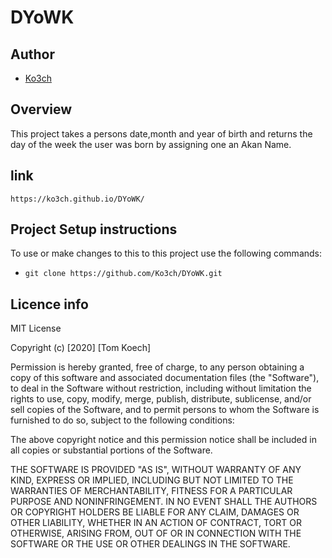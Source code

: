# DYoWK

## Author
- [Ko3ch](https://github.com/Ko3ch)

## Overview 
This project takes a persons date,month and year of birth and returns the day of the week the user was born
by assigning one an Akan Name.

## link
`https://ko3ch.github.io/DYoWK/`

## Project Setup instructions
To use or make changes to this to this project use the following commands:

- `git clone https://github.com/Ko3ch/DYoWK.git`

## Licence info

MIT License

Copyright (c) [2020] [Tom Koech]

Permission is hereby granted, free of charge, to any person obtaining a copy
of this software and associated documentation files (the "Software"), to deal
in the Software without restriction, including without limitation the rights
to use, copy, modify, merge, publish, distribute, sublicense, and/or sell
copies of the Software, and to permit persons to whom the Software is
furnished to do so, subject to the following conditions:

The above copyright notice and this permission notice shall be included in all
copies or substantial portions of the Software.

THE SOFTWARE IS PROVIDED "AS IS", WITHOUT WARRANTY OF ANY KIND, EXPRESS OR
IMPLIED, INCLUDING BUT NOT LIMITED TO THE WARRANTIES OF MERCHANTABILITY,
FITNESS FOR A PARTICULAR PURPOSE AND NONINFRINGEMENT. IN NO EVENT SHALL THE
AUTHORS OR COPYRIGHT HOLDERS BE LIABLE FOR ANY CLAIM, DAMAGES OR OTHER
LIABILITY, WHETHER IN AN ACTION OF CONTRACT, TORT OR OTHERWISE, ARISING FROM,
OUT OF OR IN CONNECTION WITH THE SOFTWARE OR THE USE OR OTHER DEALINGS IN THE
SOFTWARE.
